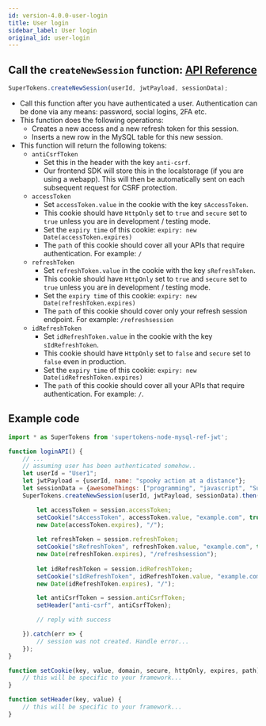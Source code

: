 ```yaml
---
id: version-4.0.0-user-login
title: User login
sidebar_label: User login
original_id: user-login
---
```


## Call the ```createNewSession``` function: [API Reference](../api-reference#createnewsessionuserid-jwtpayload-sessiondata)
```js
SuperTokens.createNewSession(userId, jwtPayload, sessionData);
```
- Call this function after you have authenticated a user. Authentication can be done via any means: password, social logins, 2FA  etc.
- This function does the following operations:
    - Creates a new access and a new refresh token for this session.
    - Inserts a new row in the MySQL table for this new session.
- This function will return the following tokens:
    - ```antiCsrfToken```
        - Set this in the header with the key ```anti-csrf```.
        - Our frontend SDK will store this in the localstorage (if you are using a webapp). This will then be automatically sent on each subsequent request for CSRF protection.
    - ```accessToken```
        - Set ```accessToken.value``` in the cookie with the key ```sAccessToken```. 
        - This cookie should have ```HttpOnly``` set to ```true``` and ```secure``` set to ```true``` unless you are in development / testing mode.
        - Set the ```expiry time``` of this cookie: ```expiry: new Date(accessToken.expires)```
        - The ```path``` of this cookie should cover all your APIs that require authentication. For example: ```/```
    - ```refreshToken```
        - Set ```refreshToken.value``` in the cookie with the key ```sRefreshToken```. 
        - This cookie should have ```HttpOnly``` set to ```true``` and ```secure``` set to ```true``` unless you are in development / testing mode.
        - Set the ```expiry time``` of this cookie: ```expiry: new Date(refreshToken.expires)```
        - <span class="highlighted-text">The ```path``` of this cookie should cover only your refresh session endpoint.</span> For example: ```/refreshsession```
    - ```idRefreshToken```
        - Set ```idRefreshToken.value``` in the cookie with the key ```sIdRefreshToken```. 
        - <span class="highlighted-text">This cookie should have ```HttpOnly``` set to ```false``` and ```secure``` set to ```false``` even in production.</span>
        - Set the ```expiry time``` of this cookie: ```expiry: new Date(idRefreshToken.expires)```
        - The ```path``` of this cookie should cover all your APIs that require authentication. For example: ```/```. 

<div class="divider"></div>

## Example code
```js
import * as SuperTokens from 'supertokens-node-mysql-ref-jwt';

function loginAPI() {
    // ...
    // assuming user has been authenticated somehow..
    let userId = "User1";
    let jwtPayload = {userId, name: "spooky action at a distance"};
    let sessionData = {awesomeThings: ["programming", "javascript", "SuperTokens"]};
    SuperTokens.createNewSession(userId, jwtPayload, sessionData).then(session => {

        let accessToken = session.accessToken;
        setCookie("sAccessToken", accessToken.value, "example.com", true, true, 
        new Date(accessToken.expires), "/");
        
        let refreshToken = session.refreshToken;
        setCookie("sRefreshToken", refreshToken.value, "example.com", true, true, 
        new Date(refreshToken.expires), "/refreshsession");
        
        let idRefreshToken = session.idRefreshToken;
        setCookie("sIdRefreshToken", idRefreshToken.value, "example.com", false, false, 
        new Date(idRefreshToken.expires), "/");

        let antiCsrfToken = session.antiCsrfToken;
        setHeader("anti-csrf", antiCsrfToken);

        // reply with success

    }).catch(err => {
        // session was not created. Handle error...
    });
}

function setCookie(key, value, domain, secure, httpOnly, expires, path) {
    // this will be specific to your framework...
}

function setHeader(key, value) {
    // this will be specific to your framework...
}
```